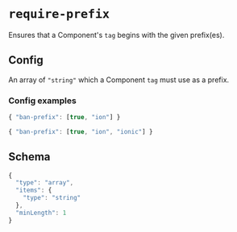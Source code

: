 
# `require-prefix`

Ensures that a Component's `tag` begins with the given prefix(es).

## Config

An array of `"string"` which a Component `tag` must use as a prefix.
        

### Config examples
```ts
{ "ban-prefix": [true, "ion"] }
```
```ts
{ "ban-prefix": [true, "ion", "ionic"] }
```

## Schema
```ts
{
  "type": "array",
  "items": {
    "type": "string"
  },
  "minLength": 1
}
```